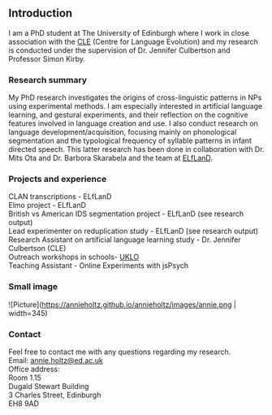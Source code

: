 ## Introduction

I am a PhD student at The University of Edinburgh where I work in close association with the [CLE](http://www.lel.ed.ac.uk/cle/) (Centre for Language Evolution) and my research is conducted under the supervision of Dr. Jennifer Culbertson and Professor Simon Kirby.



### Research summary

My PhD research investigates the origins of cross-linguistic patterns in NPs using experimental methods. I am especially interested in artificial language learning, and gestural experiments, and their reflection on the cognitive features involved in language creation and use. I also conduct research on language development/acquisition, focusing mainly on phonological segmentation and the typological frequency of syllable patterns in infant directed speech. This latter research has been done in collaboration with Dr. Mits Ota and Dr. Barbora Skarabela and the team at [ELfLanD](https://www.elfland.ppls.ed.ac.uk/).

### Projects and experience

CLAN transcriptions - ELfLanD  
Elmo project - ELfLanD  
British vs American IDS segmentation project - ELfLanD (see research output)   
Lead experimenter on reduplication study - ELfLanD (see research output)  
Research Assistant on artificial language learning study - Dr. Jennifer Culbertson (CLE)  
Outreach workshops in schools- [UKLO](https://www.uklo.org/)  
Teaching Assistant - Online Experiments with jsPsych

### Small image

![Picture](https://annieholtz.github.io/annieholtz/images/annie.png | width=345)

### Contact
Feel free to contact me with any questions regarding my research.  
Email: annie.holtz@ed.ac.uk  
Office address:  
Room 1.15  
Dugald Stewart Building  
3 Charles Street, Edinburgh  
EH8 9AD  

